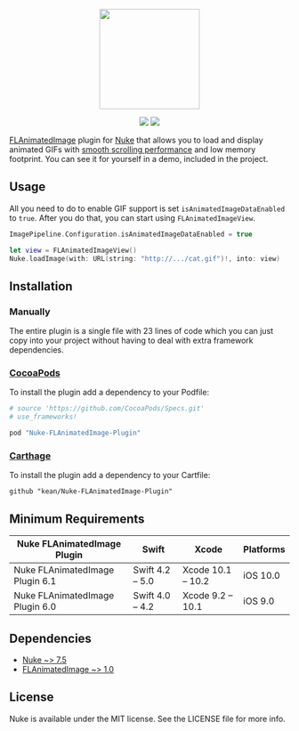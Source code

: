 <p align="center"><img src="https://cloud.githubusercontent.com/assets/1567433/13918338/f8670eea-ef7f-11e5-814d-f15bdfd6b2c0.png" height="180"/>

<p align="center">
<a href="https://cocoapods.org"><img src="https://img.shields.io/cocoapods/v/Nuke-Alamofire-Plugin.svg"></a>
<a href="https://github.com/Carthage/Carthage"><img src="https://img.shields.io/badge/Carthage-compatible-4BC51D.svg?style=flat"></a>
</p>

[FLAnimatedImage](https://github.com/Flipboard/FLAnimatedImage) plugin for [Nuke](https://github.com/kean/Nuke) that allows you to load and display animated GIFs with [smooth scrolling performance](https://www.youtube.com/watch?v=fEJqQMJrET4) and low memory footprint. You can see it for yourself in a demo, included in the project.

## Usage

All you need to do to enable GIF support is set `isAnimatedImageDataEnabled` to `true`. After you do that, you can start using `FLAnimatedImageView`.

```swift
ImagePipeline.Configuration.isAnimatedImageDataEnabled = true

let view = FLAnimatedImageView()
Nuke.loadImage(with: URL(string: "http://.../cat.gif")!, into: view)
```

## Installation

### Manually

The entire plugin is a single file with 23 lines of code which you can just copy into your project without having to deal with extra framework dependencies.

### [CocoaPods](http://cocoapods.org)

To install the plugin add a dependency to your Podfile:

```ruby
# source 'https://github.com/CocoaPods/Specs.git'
# use_frameworks!

pod "Nuke-FLAnimatedImage-Plugin"
```

### [Carthage](https://github.com/Carthage/Carthage)

To install the plugin add a dependency to your Cartfile:

```
github "kean/Nuke-FLAnimatedImage-Plugin"
```

## Minimum Requirements

| Nuke FLAnimatedImage Plugin            | Swift                 | Xcode                | Platforms   |
|----------------------------------------|-----------------------|----------------------|-------------|
| Nuke FLAnimatedImage Plugin 6.1        | Swift 4.2 – 5.0       | Xcode 10.1 – 10.2    | iOS 10.0    |
| Nuke FLAnimatedImage Plugin 6.0        | Swift 4.0 – 4.2       | Xcode 9.2 – 10.1     | iOS 9.0     | 


## Dependencies

- [Nuke ~> 7.5](https://github.com/kean/Nuke)
- [FLAnimatedImage ~> 1.0](https://github.com/Flipboard/FLAnimatedImage)

## License

Nuke is available under the MIT license. See the LICENSE file for more info.
